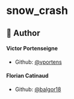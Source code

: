 # snow_crash

## 🙇 Author
#### Victor Portenseigne
- Github: [@vportens](https://github.com/https://github.com/vportens)
#### Florian Catinaud
- Github: [@balgor18](https://github.com/balgor18)
        